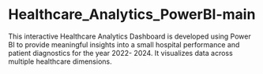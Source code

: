 # Healthcare_Analytics_PowerBI-main
This interactive Healthcare Analytics Dashboard is developed using Power BI to provide meaningful insights into a small hospital performance and patient diagnostics for the year 2022- 2024. It visualizes data across multiple healthcare dimensions.
